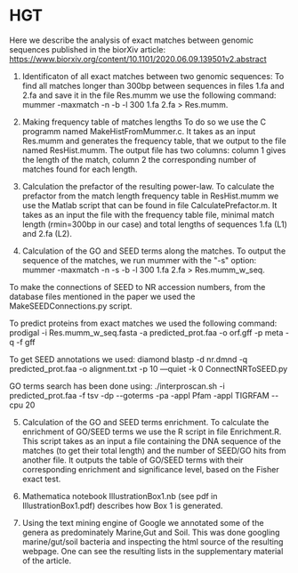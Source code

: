 # HGT
Here we describe the analysis of exact matches between genomic sequences published in the biorXiv article: https://www.biorxiv.org/content/10.1101/2020.06.09.139501v2.abstract

1. Identificaton of all exact matches between two genomic sequences: 
To find all matches longer than 300bp between sequences in files 1.fa and 2.fa and save it in the file Res.mumm we use the following command: 
mummer -maxmatch -n -b -l 300 1.fa 2.fa > Res.mumm.
  
2. Making frequency table of matches lengths 
To do so we use the C programm named MakeHistFromMummer.c. It takes as an input Res.mumm and generates the frequency table, that we output to the file named ResHist.mumm.
The output file has two columns: column 1 gives the length of the match, column 2 the corresponding number of matches found for each length.
    
3. Calculation the prefactor of the resulting power-law. 
To calculate the prefactor from the match length frequency table in ResHist.mumm we use the Matlab script that can be found in file CalculatePrefactor.m. It takes as an input the file with the frequency table file, minimal match length (rmin=300bp in our case) and total lengths of sequences 1.fa (L1) and 2.fa (L2).

4. Calculation of the GO and SEED terms along the matches. 
To output the sequence of the matches, we run mummer with the "-s" option: mummer -maxmatch -n -s -b -l 300 1.fa 2.fa > Res.mumm_w_seq. 

To make the connections of SEED to NR accession numbers, from the database files mentioned in the paper we used the
MakeSEEDConnections.py script.

To predict proteins from exact matches we used the following command:
prodigal -i Res.mumm_w_seq.fasta -a predicted_prot.faa -o orf.gff -p meta -q -f gff

To get SEED annotations we used:
diamond blastp -d nr.dmnd -q predicted_prot.faa -o alignment.txt -p 10 —quiet -k 0 ConnectNRToSEED.py

GO terms search has been done using:
./interproscan.sh -i predicted_prot.faa -f tsv -dp --goterms -pa -appl Pfam -appl TIGRFAM --cpu 20

  
5. Calculation of the GO and SEED terms enrichment. 
To calculate the enrichment of GO/SEED terms we use the R script in file Enrichment.R. This script takes as an input a file containing the DNA sequence of the matches (to get their total length) and the number of SEED/GO hits from another file. It outputs the table of GO/SEED terms with their corresponding enrichment and significance level, based on the Fisher exact test.

6. Mathematica notebook IllustrationBox1.nb (see pdf in IllustrationBox1.pdf) describes how Box 1 is generated.

7. Using the text mining engine of Google we annotated some of the genera as predominately Marine,Gut and Soil. This was done googling marine/gut/soil bacteria and inspecting the html source of the resulting webpage. One can see the resulting lists in the supplementary material of the article.
